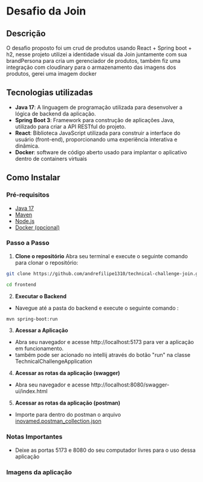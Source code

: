 # Desafio da Join
## Descrição
O desafio proposto foi um crud de produtos usando React + Spring boot + h2, nesse projeto utilizei a identidade visual da Join juntamente com sua brandPersona para cria um gerenciador de produtos, também fiz uma integração com cloudinary para o armazenamento das imagens dos produtos, gerei uma imagem docker
## Tecnologias utilizadas
- **Java 17**: A linguagem de programação utilizada para desenvolver a lógica de backend da aplicação.
- **Spring Boot 3**: Framework para construção de aplicações Java, utilizado para criar a API RESTful do projeto.
- **React**: Biblioteca JavaScript utilizada para construir a interface do usuário (front-end), proporcionando uma experiência interativa e dinâmica.
- **Docker**:  software de código aberto usado para implantar o aplicativo dentro de containers virtuais

## Como Instalar
### Pré-requisitos
- [Java 17](https://www.oracle.com/java/technologies/javase/jdk17-archive-downloads.html)
- [Maven](https://maven.apache.org/download.cgi)
- [Node.js](https://nodejs.org/) 
- [Docker (opcional)](https://www.docker.com/get-started/)
### Passo a Passo
1. **Clone o repositório**
Abra seu terminal e execute o seguinte comando para clonar o repositório:

 ```bash
git clone https://github.com/andrefilipe1310/technical-challenge-join.git
```
 ```bash
cd frontend
```
2. **Executar o Backend**
- Navegue até a pasta do backend e execute o seguinte comando :
```bash
mvn spring-boot:run
```
3. **Acessar a Aplicação**
- Abra seu navegador e acesse http://localhost:5173 para ver a aplicação em funcionamento.
- também pode ser acionado no intellij através do botão "run" na classe TechnicalChallengeApplication
4. **Acessar as rotas da aplicação (swagger)**
- Abra seu navegador e acesse http://localhost:8080/swagger-ui/index.html

5. **Acessar as rotas da aplicação (postman)**
- Importe para dentro do postman o arquivo [inovamed.postman_collection.json](https://github.com/andrefilipe1310/technical-challenge-join/blob/main/backend/join.postman_collection.json)
### Notas Importantes

- Deixe as portas 5173 e 8080 do seu computador livres para o uso dessa aplicação

### Imagens da aplicação

